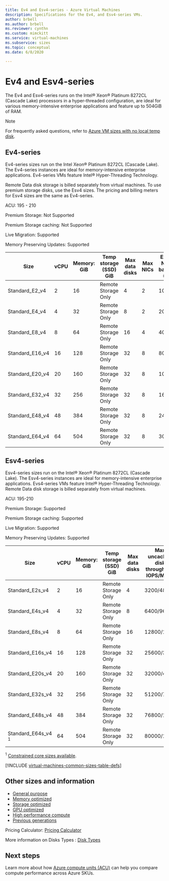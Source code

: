 ```yaml
---
title: Ev4 and Esv4-series - Azure Virtual Machines
description: Specifications for the Ev4, and Esv4-series VMs.
author: brbell
ms.author: brbell
ms.reviewer: cynthn
ms.custom: mimckitt
ms.service: virtual-machines
ms.subservice: sizes
ms.topic: conceptual
ms.date: 6/8/2020

---
```


# Ev4 and Esv4-series

The Ev4 and Esv4-series runs on the Intel&reg; Xeon&reg; Platinum 8272CL (Cascade Lake) processors in a hyper-threaded configuration, are ideal for various memory-intensive enterprise applications and feature up to 504GiB of RAM.

> [!NOTE]
> For frequently asked questions, refer to  [Azure VM sizes with no local temp disk](azure-vms-no-temp-disk.md).

## Ev4-series

Ev4-series sizes run on the Intel Xeon&reg; Platinum 8272CL (Cascade Lake). The Ev4-series instances are ideal for memory-intensive enterprise applications. Ev4-series VMs feature Intel&reg; Hyper-Threading Technology.

Remote Data disk storage is billed separately from virtual machines. To use premium storage disks, use the Esv4 sizes. The pricing and billing meters for Esv4 sizes are the same as Ev4-series.

ACU: 195 - 210

Premium Storage:  Not Supported

Premium Storage caching:  Not Supported

Live Migration: Supported

Memory Preserving Updates: Supported

| Size | vCPU | Memory: GiB | Temp storage (SSD) GiB | Max data disks | Max NICs|Expected Network bandwidth (Mbps) |
|---|---|---|---|---|---|---|
| Standard_E2_v4  | 2 | 16   | Remote Storage Only | 4 | 2|1000  |
| Standard_E4_v4  | 4 | 32  | Remote Storage Only | 8 | 2|2000  |
| Standard_E8_v4  | 8 | 64 | Remote Storage Only | 16 | 4|4000 |
| Standard_E16_v4 | 16 | 128 | Remote Storage Only | 32 | 8|8000 |
| Standard_E20_v4 | 20 | 160 | Remote Storage Only | 32 | 8|10000 |
| Standard_E32_v4 | 32 | 256 | Remote Storage Only | 32 | 8|16000 |
| Standard_E48_v4 | 48 | 384 | Remote Storage Only | 32 | 8|24000 |
| Standard_E64_v4 | 64 | 504 | Remote Storage Only | 32| 8|30000 |


## Esv4-series

Esv4-series sizes run on the Intel&reg; Xeon&reg; Platinum 8272CL (Cascade Lake). The Esv4-series instances are ideal for memory-intensive enterprise applications. Evs4-series VMs feature Intel&reg; Hyper-Threading Technology. Remote Data disk storage is billed separately from virtual machines.

ACU: 195-210

Premium Storage:  Supported

Premium Storage caching:  Supported

Live Migration: Supported

Memory Preserving Updates: Supported

| Size | vCPU | Memory: GiB | Temp storage (SSD) GiB | Max data disks | Max uncached disk throughput: IOPS/MBps | Max NICs|Expected Network bandwidth (Mbps) |
|---|---|---|---|---|---|---|---|
| Standard_E2s_v4  | 2 | 16  | Remote Storage Only | 4 | 3200/48 | 2|1000  |
| Standard_E4s_v4  | 4 | 32  | Remote Storage Only | 8 | 6400/96 | 2|2000  |
| Standard_E8s_v4  | 8 | 64  | Remote Storage Only | 16 | 12800/192 | 4|4000 |
| Standard_E16s_v4 | 16 | 128 | Remote Storage Only | 32 | 25600/384 | 8|8000 |
| Standard_E20s_v4 | 20 | 160 | Remote Storage Only | 32 | 32000/480  | 8|10000 |
| Standard_E32s_v4 | 32 | 256 | Remote Storage Only | 32 | 51200/768  | 8|16000 |
| Standard_E48s_v4 | 48 | 384 | Remote Storage Only | 32 | 76800/1152 | 8|24000 |
| Standard_E64s_v4 <sup>1</sup> | 64 | 504| Remote Storage Only | 32 | 80000/1200 | 8|30000 |

<sup>1</sup> [Constrained core sizes available](./constrained-vcpu.md).

[!INCLUDE [virtual-machines-common-sizes-table-defs](../../includes/virtual-machines-common-sizes-table-defs.md)]

## Other sizes and information

- [General purpose](sizes-general.md)
- [Memory optimized](sizes-memory.md)
- [Storage optimized](sizes-storage.md)
- [GPU optimized](sizes-gpu.md)
- [High performance compute](sizes-hpc.md)
- [Previous generations](sizes-previous-gen.md)

Pricing Calculator: [Pricing Calculator](https://azure.microsoft.com/pricing/calculator/)

More information on Disks Types : [Disk Types](./disks-types.md#ultra-disk)


## Next steps

Learn more about how [Azure compute units (ACU)](acu.md) can help you compare compute performance across Azure SKUs.
